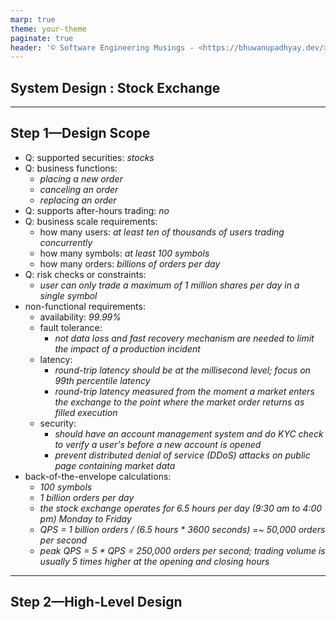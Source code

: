 ```yaml
---
marp: true
theme: your-theme
paginate: true
header: '© Software Engineering Musings - <https://bhuwanupadhyay.dev/> - subscribe us on <https://youtube.com/@semusings>'
---
```


## System Design : Stock Exchange


---

## Step 1—Design Scope

- Q: supported securities: _stocks_
- Q: business functions: 
  - _placing a new order_ 
  - _canceling an order_ 
  - _replacing an order_
- Q: supports after-hours trading: _no_
- Q: business scale requirements:
    - how many users: _at least ten of thousands of users trading concurrently_
    - how many symbols: _at least 100 symbols_
    - how many orders: _billions of orders per day_
- Q: risk checks or constraints:
    - _user can only trade a maximum of 1 million shares per day in a single symbol_
- non-functional requirements:
    - availability: _99.99%_
    - fault tolerance:
        - _not data loss and fast recovery mechanism are needed to limit the impact of a production incident_
    - latency:
        - _round-trip latency should be at the millisecond level; focus on 99th percentile latency_
        - _round-trip latency measured from the moment a market enters the exchange to the point where the market order
          returns as filled execution_
    - security:
        - _should have an account management system and do KYC check to verify a user's before a new account is opened_
        - _prevent distributed denial of service (DDoS) attacks on public page containing market data_
- back-of-the-envelope calculations:
    - _100 symbols_
    - _1 billion orders per day_
    - _the stock exchange operates for 6.5 hours per day (9:30 am to 4:00 pm) Monday to Friday_
    - _QPS = 1 billion orders / (6.5 hours * 3600 seconds) =~ 50,000 orders per second_
    - _peak QPS = 5 * QPS = 250,000 orders per second; trading volume is usually 5 times higher at the opening and
      closing hours_

---

## Step 2—High-Level Design